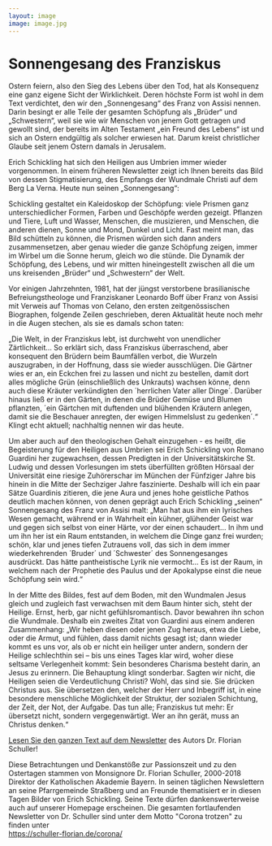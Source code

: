 ```yaml
---
layout: image
image: image.jpg
---
```


# Sonnengesang des Franziskus
  
Ostern feiern, also den Sieg des Lebens über den Tod, hat als Konsequenz eine ganz eigene Sicht der Wirklichkeit. Deren höchste Form ist wohl in dem Text verdichtet, den wir den „Sonnengesang“ des Franz von Assisi nennen. Darin besingt er alle Teile der gesamten Schöpfung als „Brüder“ und „Schwestern“, weil sie wie wir Menschen von jenem Gott getragen und gewollt sind, der bereits im Alten Testament  „ein Freund des Lebens“ ist und sich an Ostern endgültig als solcher erwiesen hat. Darum kreist christlicher Glaube seit jenem Ostern damals in Jerusalem.

Erich Schickling hat sich den Heiligen aus Umbrien immer wieder vorgenommen. In einem früheren Newsletter zeigt ich Ihnen bereits das Bild von dessen Stigmatisierung, des Empfangs der Wundmale Christi auf dem Berg La Verna. Heute nun seinen „Sonnengesang“:

Schickling gestaltet ein Kaleidoskop der Schöpfung: viele Prismen ganz unterschiedlicher Formen, Farben und Geschöpfe werden gezeigt. Pflanzen und Tiere, Luft und Wasser, Menschen, die musizieren, und Menschen, die anderen dienen, Sonne und Mond, Dunkel und Licht. Fast meint man, das Bild schütteln zu können, die Prismen würden sich dann anders zusammensetzen, aber genau wieder die ganze Schöpfung zeigen, immer im Wirbel um die Sonne herum, gleich wo die stünde. Die Dynamik der Schöpfung, des Lebens, und wir mitten hineingestellt zwischen all die um uns kreisenden „Brüder“ und „Schwestern“ der Welt.

Vor einigen Jahrzehnten, 1981, hat der jüngst verstorbene brasilianische Befreiungstheologe und Franziskaner Leonardo Boff über Franz von Assisi mit Verweis auf Thomas von Celano, den ersten zeitgenössischen Biographen, folgende Zeilen geschrieben, deren Aktualität heute noch mehr in die Augen stechen, als sie es damals schon taten:

„Die Welt, in der Franziskus lebt, ist durchweht von unendlicher Zärtlichkeit… So erklärt sich, dass Franziskus überraschend, aber konsequent den Brüdern beim Baumfällen verbot, die Wurzeln auszugraben, in der Hoffnung, dass sie wieder ausschlügen. Die Gärtner wies er an, ein Eckchen frei zu lassen und nicht zu bestellen, damit dort alles mögliche Grün (einschließlich des Unkrauts) wachsen könne, denn auch diese Kräuter verkündigten den ´herrlichen Vater aller Dinge´. Darüber hinaus ließ er in den Gärten, in denen die Brüder Gemüse und Blumen pflanzten, ´ein Gärtchen mit duftenden und blühenden Kräutern anlegen, damit sie die Beschauer anregten, der ewigen Himmelslust zu gedenken´.“ Klingt echt aktuell; nachhaltig nennen wir das heute.

Um aber auch auf den theologischen Gehalt einzugehen - es heißt, die Begeisterung für den Heiligen aus Umbrien sei Erich Schickling von Romano Guardini her zugewachsen, dessen Predigten in der Universitätskirche St. Ludwig und dessen Vorlesungen im stets überfüllten größten Hörsaal der Universität eine riesige Zuhörerschar im München der Fünfziger Jahre bis hinein in die Mitte der Sechziger Jahre faszinierte. Deshalb will ich ein paar Sätze Guardinis zitieren, die jene Aura und jenes hohe geistliche Pathos deutlich machen können, von denen geprägt auch Erich Schickling „seinen“ Sonnengesang des Franz von Assisi malt: „Man hat aus ihm ein lyrisches Wesen gemacht, während er in Wahrheit ein kühner, glühender Geist war und gegen sich selbst von einer Härte, vor der einen schaudert… In ihm und um ihn her ist ein Raum entstanden, in welchem die Dinge ganz frei wurden; schön, klar und jenes tiefen Zutrauens voll, das sich in dem immer wiederkehrenden ´Bruder´ und ´Schwester´ des Sonnengesanges ausdrückt. Das hätte pantheistische Lyrik nie vermocht… Es ist der Raum, in welchem nach der Prophetie des Paulus und der Apokalypse einst die neue Schöpfung sein wird.“

In der Mitte des Bildes, fest auf dem Boden, mit den Wundmalen Jesus gleich und zugleich fast verwachsen mit dem Baum hinter sich, steht der Heilige. Ernst, herb, gar nicht gefühlsromantisch. Davor bewahren ihn schon die Wundmale. Deshalb ein zweites Zitat von Guardini aus einem anderen Zusammenhang:  „Wir heben diesen oder jenen Zug heraus, etwa die Liebe, oder die Armut, und fühlen, dass damit nichts gesagt ist; dann wieder kommt es uns vor, als ob er nicht ein heiliger unter andern, sondern der Heilige schlechthin sei – bis uns eines Tages klar wird, woher diese seltsame Verlegenheit kommt: Sein besonderes Charisma besteht darin, an Jesus zu erinnern. Die Behauptung klingt sonderbar. Sagten wir nicht, die Heiligen seien die Verdeutlichung Christi? Wohl, das sind sie. Sie drücken Christus aus. Sie übersetzen den, welcher der Herr und Inbegriff ist, in eine besondere menschliche Möglichkeit der Struktur, der sozialen Schichtung, der Zeit, der Not, der Aufgabe. Das tun alle; Franziskus tut mehr: Er übersetzt nicht, sondern vergegenwärtigt. Wer an ihn gerät, muss an Christus denken.“


[Lesen Sie den ganzen Text auf dem Newsletter](https://schuller-florian.de/corona/2020/04/corona-trotzen-23/) des Autors Dr. Florian Schuller!


Diese Betrachtungen und Denkanstöße zur Passionszeit und zu den Ostertagen stammen von Monsignore Dr. Florian Schuller, 2000-2018 Direktor der Katholischen Akademie Bayern. In seinen täglichen Newslettern an seine Pfarrgemeinde Straßberg und an Freunde thematisiert er in diesen Tagen Bilder von Erich Schickling. Seine Texte dürfen dankenswerterweise auch auf unserer Homepage erscheinen. Die gesamten fortlaufenden Newsletter von Dr. Schuller sind unter dem Motto "Corona trotzen" zu finden unter   
https://schuller-florian.de/corona/